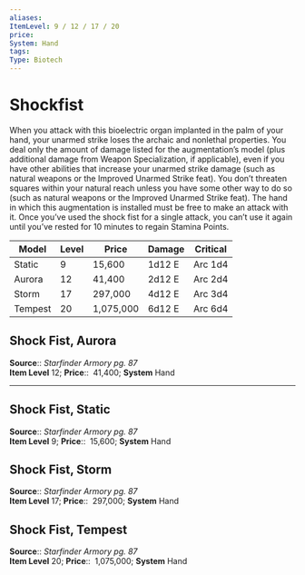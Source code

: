 ```yaml
---
aliases: 
ItemLevel: 9 / 12 / 17 / 20
price:  
System: Hand
tags: 
Type: Biotech
---
```


# Shockfist

When you attack with this bioelectric organ implanted in the palm of your hand, your unarmed strike loses the archaic and nonlethal properties. You deal only the amount of damage listed for the augmentation’s model (plus additional damage from Weapon Specialization, if applicable), even if you have other abilities that increase your unarmed strike damage (such as natural weapons or the Improved Unarmed Strike feat). You don’t threaten squares within your natural reach unless you have some other way to do so (such as natural weapons or the Improved Unarmed Strike feat). The hand in which this augmentation is installed must be free to make an attack with it. Once you’ve used the shock fist for a single attack, you can’t use it again until you’ve rested for 10 minutes to regain Stamina Points.

| Model   | Level | Price     | Damage | Critical |
|---------|-------|-----------|--------|----------|
| Static  | 9     | 15,600    | 1d12 E | Arc 1d4  |
| Aurora  | 12    | 41,400    | 2d12 E | Arc 2d4  |
| Storm   | 17    | 297,000   | 4d12 E | Arc 3d4  |
| Tempest | 20    | 1,075,000 | 6d12 E | Arc 6d4  |

## Shock Fist, Aurora

**Source**:: _Starfinder Armory pg. 87_  
**Item Level** 12;
**Price**::  41,400; **System** Hand  
  

---

## Shock Fist, Static

**Source**:: _Starfinder Armory pg. 87_  
**Item Level** 9;
**Price**::  15,600; **System** Hand  
  

## Shock Fist, Storm

**Source**:: _Starfinder Armory pg. 87_  
**Item Level** 17;
**Price**::  297,000; **System** Hand  
  

## Shock Fist, Tempest

**Source**:: _Starfinder Armory pg. 87_  
**Item Level** 20;
**Price**::  1,075,000; **System** Hand
